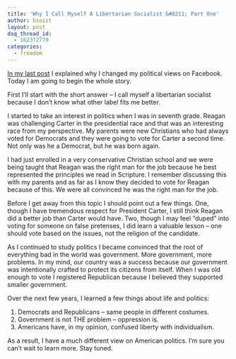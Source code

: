 ```yaml
---
title: 'Why I Call Myself A Libertarian Socialist &#8211; Part One'
author: bsoist
layout: post
dsq_thread_id:
  - 162372779
categories:
  - freedom
---
```

[In my last post][1] I explained why I changed my political views on Facebook. Today I am going to begin the whole story. 

First I&#8217;ll start with the short answer &#8211; I call myself a libertarian socialist because I don&#8217;t know what other label fits me better. 

I started to take an interest in politics when I was in seventh grade. Reagan was challenging Carter in the presidential race and that was an interesting race from my perspective. My parents were new Christians who had always voted for Democrats and they were going to vote for Carter a second time. Not only was he a Democrat, but he was born again. 

I had just enrolled in a very conservative Christian school and we were being taught that Reagan was the right man for the job because he best represented the principles we read in Scripture. I remember discussing this with my parents and as far as I know they decided to vote for Reagan because of this. We were all convinced he was the right man for the job.

Before I get away from this topic I should point out a few things. One, though I have tremendous respect for President Carter, I still think Reagan did a better job than Carter would have. Two, though I may feel &#8220;duped&#8221; into voting for someone on false pretenses, I did learn a valuable lesson &#8211; one should vote based on the issues, not the religion of the candidate. 

As I continued to study politics I became convinced that the root of everything bad in the world was government. More government, more problems. In my mind, our country was a success because our government was intentionally crafted to protect its citizens from itself. When I was old enough to vote I registered Republican because I believed they supported smaller government.

Over the next few years, I learned a few things about life and politics:

1. Democrats and Republicans &#8211; same people in different costumes.  
2. Government is not THE problem &#8211; oppression is.  
3. Americans have, in my opinion, confused liberty with individualism. 

As a result, I have a much different view on American politics. I&#8217;m sure you can&#8217;t wait to learn more. Stay tuned.

 [1]: http://www.bsoi.st/2010/10/05/why-i-changed-my-political-views-on-facebook/
